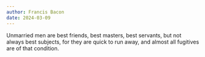 ```yaml
---
author: Francis Bacon
date: 2024-03-09
---
```


Unmarried men are best friends, best masters, best servants, but not always best subjects, for they are quick to run away, and almost all fugitives are of that condition.
